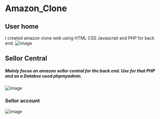 # Amazon_Clone
## User home

I created amazon clone web using HTML CSS Javascript and PHP for back end.
![image](https://amazon-clone012.s3.amazonaws.com/Screenshot+(300).png)

## Sellor Central
##### Mainly focus on amazon sellor central for the back end. Use for that PHP and as a Databse used phpmyadmin.
![image](https://amazon-clone012.s3.amazonaws.com/Screenshot+(301).png)

### Sellor account
![image](https://amazon-clone012.s3.amazonaws.com/Screenshot+(302).png)

